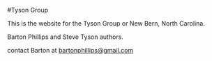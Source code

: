 #Tyson Group

This is the website for the Tyson Group or New Bern, North Carolina.

Barton Phillips and Steve Tyson authors.

contact Barton at bartonphillips@gmail.com


